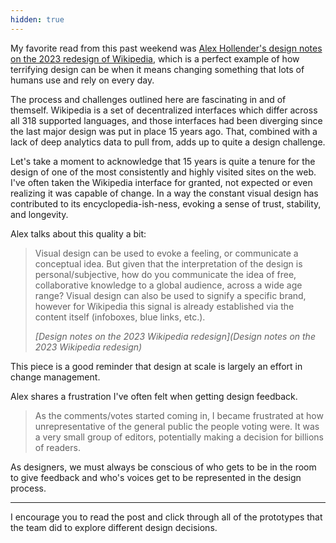 ```yaml
---
hidden: true
---
```


My favorite read from this past weekend was [Alex Hollender's design notes on the 2023 redesign of Wikipedia](https://alexhollender.com/wikipedia-2023-redesign), which is a perfect example of how terrifying design can be when it means changing something that lots of humans use and rely on every day.

The process and challenges outlined here are fascinating in and of themself. Wikipedia is a set of decentralized interfaces which differ across all 318 supported languages, and those interfaces had been diverging since the last major design was put in place 15 years ago. That, combined with a lack of deep analytics data to pull from, adds up to quite a design challenge. 

Let's take a moment to acknowledge that 15 years is quite a tenure for the design of one of the most consistently and highly visited sites on the web. I've often taken the Wikipedia interface for granted, not expected or even realizing it was capable of change. In a way the constant visual design has contributed to its encyclopedia-ish-ness, evoking a sense of trust, stability, and longevity. 

Alex talks about this quality a bit:

> Visual design can be used to evoke a feeling, or communicate a conceptual idea. But given that the interpretation of the design is personal/subjective, how do you communicate the idea of free, collaborative knowledge to a global audience, across a wide age range? Visual design can also be used to signify a specific brand, however for Wikipedia this signal is already established via the content itself (infoboxes, blue links, etc.).
>
> <cite>[Design notes on the 2023 Wikipedia redesign](Design notes on the 2023 Wikipedia redesign)</cite>

This piece is a good reminder that design at scale is largely an effort in change management. 

Alex shares a frustration I've often felt when getting design feedback. 

> As the comments/votes started coming in, I became frustrated at how unrepresentative of the general public the people voting were. It was a very small group of editors, potentially making a decision for billions of readers.

As designers, we must always be conscious of who gets to be in the room to give feedback and who's voices get to be represented in the design process.

---

I encourage you to read the post and click through all of the prototypes that the team did to explore different design decisions. 



